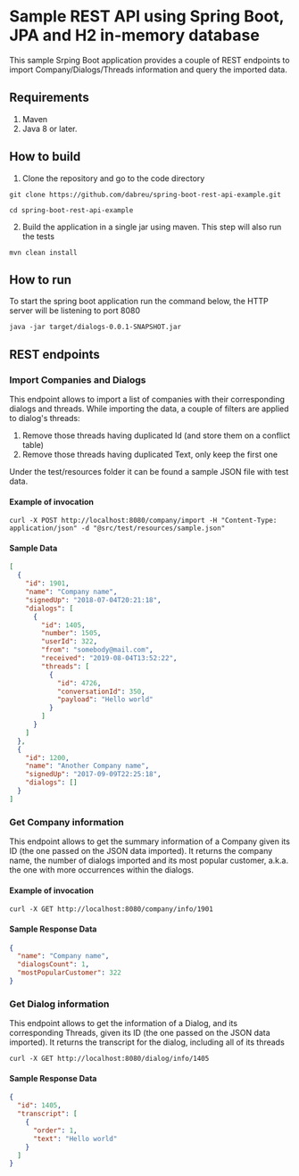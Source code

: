 # Sample REST API using Spring Boot, JPA and H2 in-memory database
This sample Srping Boot application provides a couple of REST endpoints to import Company/Dialogs/Threads information and query the imported data.

## Requirements

1. Maven
2. Java 8 or later.

## How to build

1. Clone the repository and go to the code directory
```
git clone https://github.com/dabreu/spring-boot-rest-api-example.git

cd spring-boot-rest-api-example
```

2. Build the application in a single jar using maven. This step will also run the tests
```
mvn clean install 
```

## How to run
To start the spring boot application run the command below, the HTTP server will be listening to port 8080
```
java -jar target/dialogs-0.0.1-SNAPSHOT.jar
```

## REST endpoints

### Import Companies and Dialogs
This endpoint allows to import a list of companies with their corresponding dialogs and threads. 
While importing the data, a couple of filters are applied to dialog's threads:
1. Remove those threads having duplicated Id (and store them on a conflict table)
2. Remove those threads having duplicated Text, only keep the first one

Under the test/resources folder it can be found a sample JSON file with test data.

#### Example of invocation
```
curl -X POST http://localhost:8080/company/import -H "Content-Type: application/json" -d "@src/test/resources/sample.json" 
```

#### Sample Data
```json
[
  {
    "id": 1901,
    "name": "Company name",
    "signedUp": "2018-07-04T20:21:18",
    "dialogs": [
      {
        "id": 1405,
        "number": 1505,
        "userId": 322,
        "from": "somebody@mail.com",
        "received": "2019-08-04T13:52:22",
        "threads": [
          {
            "id": 4726,
            "conversationId": 350,
            "payload": "Hello world"
          }
        ]
      }
    ]
  },
  {
    "id": 1200,
    "name": "Another Company name",
    "signedUp": "2017-09-09T22:25:18",
    "dialogs": []
  }
]
```

### Get Company information
This endpoint allows to get the summary information of a Company given its ID (the one passed on the JSON data imported). It returns the company name, the number of dialogs 
imported and its most popular customer, a.k.a. the one with more occurrences within the dialogs.

#### Example of invocation
```
curl -X GET http://localhost:8080/company/info/1901
```

#### Sample Response Data
```json
{
  "name": "Company name",
  "dialogsCount": 1,
  "mostPopularCustomer": 322
}
```

### Get Dialog information
This endpoint allows to get the information of a Dialog, and its corresponding Threads, given its ID (the one passed on the JSON data imported). It returns the transcript for 
the dialog, including all of its threads
```
curl -X GET http://localhost:8080/dialog/info/1405
```

#### Sample Response Data
```json
{
  "id": 1405,
  "transcript": [
    {
      "order": 1,
      "text": "Hello world"
    }
  ]
}
```
